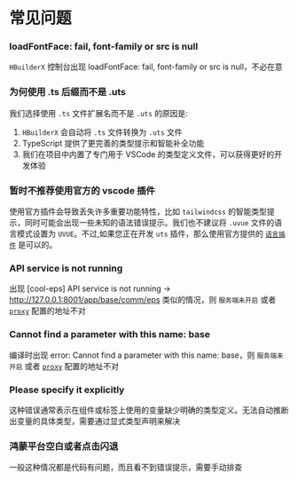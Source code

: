 # 常见问题

### loadFontFace: fail, font-family or src is null

`HBuilderX` 控制台出现 loadFontFace: fail, font-family or src is null，不必在意

### 为何使用 .ts 后缀而不是 .uts

我们选择使用 `.ts` 文件扩展名而不是 `.uts` 的原因是:

1. `HBuilderX` 会自动将 `.ts` 文件转换为 `.uts` 文件
2. TypeScript 提供了更完善的类型提示和智能补全功能
3. 我们在项目中内置了专门用于 VSCode 的类型定义文件，可以获得更好的开发体验

### 暂时不推荐使用官方的 vscode 插件

使用官方插件会导致丢失许多重要功能特性，比如 `tailwindcss` 的智能类型提示，同时可能会出现一些未知的语法错误提示。我们也不建议将 `.uvue` 文件的语言模式设置为 `UVUE`。不过,如果您正在开发 `uts` 插件，那么使用官方提供的 [`语言插件`](https://doc.dcloud.net.cn/uni-app-x/tutorial/ls-plugin.html) 是可以的。

### API service is not running

出现 [cool-eps] API service is not running → http://127.0.0.1:8001/app/base/comm/eps 类似的情况，则 `服务端未开启` 或者 [`proxy`](/src/guide/config.md) 配置的地址不对

### ‌Cannot find a parameter with this name: base‌

编译时出现 ‌⁠error: Cannot find a parameter with this name: base‌，则 `服务端未开启` 或者 [`proxy`](/src/guide/config.md) 配置的地址不对

### Please specify it explicitly

这种错误通常表示在组件或标签上使用的变量缺少明确的类型定义。无法自动推断出变量的具体类型，需要通过显式类型声明来解决

### 鸿蒙平台空白或者点击闪退

一般这种情况都是代码有问题，而且看不到错误提示，需要手动排查
